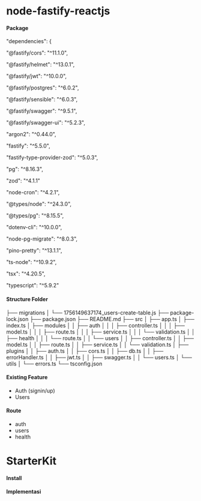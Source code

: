 # node-fastify-reactjs

#### Package

"dependencies": {

"@fastify/cors": "^11.1.0",

"@fastify/helmet": "^13.0.1",

"@fastify/jwt": "^10.0.0",

"@fastify/postgres": "^6.0.2",

"@fastify/sensible": "^6.0.3",

"@fastify/swagger": "^9.5.1",

"@fastify/swagger-ui": "^5.2.3",

"argon2": "^0.44.0",

"fastify": "^5.5.0",

"fastify-type-provider-zod": "^5.0.3",

"pg": "^8.16.3",

"zod": "^4.1.1"

"node-cron": "^4.2.1",

"@types/node": "^24.3.0",

"@types/pg": "^8.15.5",

"dotenv-cli": "^10.0.0",

"node-pg-migrate": "^8.0.3",

"pino-pretty": "^13.1.1",

"ts-node": "^10.9.2",

"tsx": "^4.20.5",

"typescript": "^5.9.2"

#### Structure Folder

├── migrations
│ └── 1756149637174_users-create-table.js
├── package-lock.json
├── package.json
├── README.md
├── src
│ ├── app.ts
│ ├── index.ts
│ ├── modules
│ │ ├── auth
│ │ │ ├── controller.ts
│ │ │ ├── model.ts
│ │ │ ├── route.ts
│ │ │ ├── service.ts
│ │ │ └── validation.ts
│ │ ├── health
│ │ │ └── route.ts
│ │ └── users
│ │ ├── controller.ts
│ │ ├── model.ts
│ │ ├── route.ts
│ │ ├── service.ts
│ │ └── validation.ts
│ ├── plugins
│ │ ├── auth.ts
│ │ ├── cors.ts
│ │ ├── db.ts
│ │ ├── errorHandler.ts
│ │ ├── jwt.ts
│ │ ├── swagger.ts
│ │ └── users.ts
│ └── utils
│ └── errors.ts
└── tsconfig.json

#### Existing Feature

- Auth (signin/up)
- Users

#### Route

- auth
- users
- health

# StarterKit

#### Install

#### Implementasi
